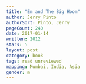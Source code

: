 ```yaml
---
title: "Em and The Big Hoom"
author: Jerry Pinto
authorSort: Pinto, Jerry
pageCount: 240
date: 2017-01-14
written: 2012
stars: 5
layout: post
category: book
tags: read unreviewed
mapping: Mumbai, India, Asia
gender: m
---
```

